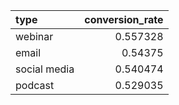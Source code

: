 | type         |   conversion_rate |
|:-------------|------------------:|
| webinar      |          0.557328 |
| email        |          0.54375  |
| social media |          0.540474 |
| podcast      |          0.529035 |